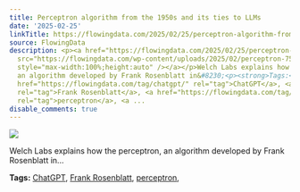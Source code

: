 ```yaml
---
title: Perceptron algorithm from the 1950s and its ties to LLMs
date: '2025-02-25'
linkTitle: https://flowingdata.com/2025/02/25/perceptron-algorithm-from-the-1950s-and-its-ties-to-llms/
source: FlowingData
description: <p><a href="https://flowingdata.com/2025/02/25/perceptron-algorithm-from-the-1950s-and-its-ties-to-llms/"><img
  src="https://flowingdata.com/wp-content/uploads/2025/02/perceptron-750x416.png"
  style="max-width:100%;height:auto" /></a></p>Welch Labs explains how the perceptron,
  an algorithm developed by Frank Rosenblatt in&#8230;<p><strong>Tags:</strong> <a
  href="https://flowingdata.com/tag/chatgpt/" rel="tag">ChatGPT</a>, <a href="https://flowingdata.com/tag/frank-rosenblatt/"
  rel="tag">Frank Rosenblatt</a>, <a href="https://flowingdata.com/tag/perceptron/"
  rel="tag">perceptron</a>, <a ...
disable_comments: true
---
```

<p><a href="https://flowingdata.com/2025/02/25/perceptron-algorithm-from-the-1950s-and-its-ties-to-llms/"><img src="https://flowingdata.com/wp-content/uploads/2025/02/perceptron-750x416.png" style="max-width:100%;height:auto" /></a></p>Welch Labs explains how the perceptron, an algorithm developed by Frank Rosenblatt in&#8230;<p><strong>Tags:</strong> <a href="https://flowingdata.com/tag/chatgpt/" rel="tag">ChatGPT</a>, <a href="https://flowingdata.com/tag/frank-rosenblatt/" rel="tag">Frank Rosenblatt</a>, <a href="https://flowingdata.com/tag/perceptron/" rel="tag">perceptron</a>, <a ...
